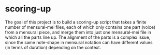 # scoring-up
The goal of this project is to build a scoring-up script that takes a finite number of mensural-mei files, each of which only contains one part (voice) from a mensural piece, and merge them into just one mensural-mei file in which all the parts line up. The alignment of the parts is a complex issue, since the same note-shape in mensural notation can have different values (in terms of duration) depending on the context.
